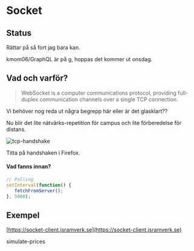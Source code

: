 # Socket

## Status

Rättar på så fort jag bara kan.

kmom06/GraphQL är på g, hoppas det kommer ut onsdag.

## Vad och varför?

> WebSocket is a computer communications protocol, providing full-duplex communication channels over a single TCP connection.

Vi behöver nog reda ut några begrepp här eller är det glasklart??

Nu blir det lite nätvärks-repetition för campus och lite förberedelse för distans.

![tcp-handshake](https://upload.wikimedia.org/wikipedia/commons/8/8a/Tcp-handshake.png)

Titta på handshaken i Firefox.



#### Vad fanns innan?

```javascript
// Polling
setInterval(function() {
   fetchFromServer();
}, 5000);
```


## Exempel

[https://socket-client.jsramverk.se](https://socket-client.jsramverk.se)

simulate-prices
